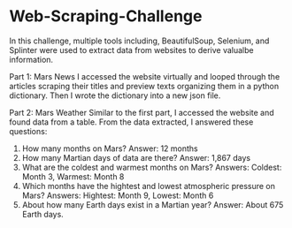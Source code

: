 # Web-Scraping-Challenge

In this challenge, multiple tools including, BeautifulSoup, Selenium, and Splinter were used to extract data from websites to derive valualbe information.

Part 1: Mars News
I accessed the website virtually and looped through the articles scraping their titles and preview texts organizing them in a python dictionary. Then I wrote the dictionary into a new json file. 

Part 2: Mars Weather
Similar to the first part, I accessed the website and found data from a table. From the data extracted, I answered these questions:

1. How many months on Mars? Answer: 12 months
2. How many Martian days of data are there? Answer: 1,867 days
3. What are the coldest and warmest months on Mars? Answers: Coldest: Month 3, Warmest: Month 8
4. Which months have the hightest and lowest atmospheric pressure on Mars? Answers: Hightest: Month 9, Lowest: Month 6
5. About how many Earth days exist in a Martian year? Answer: About 675 Earth days.
